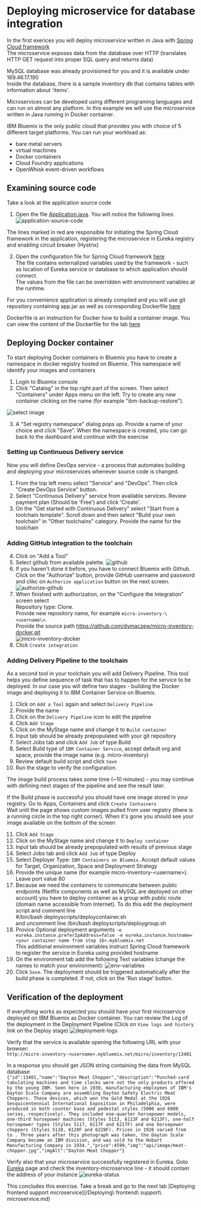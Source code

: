 # Deploying microservice for database integration

In the first exerices you will deploy microservice written in Java with [Spring Cloud framework](http://projects.spring.io/spring-cloud/)  
The microservice exposes data from the database over HTTP (translates HTTP GET request into proper SQL query and returns data)  

MySQL database was already provisioned for you and it is available under 169.46.17.190  
Inside the database, there is a sample inventory db that contains tables with information about 'items'.

Microservices can be developed using different programing languages and can run on almost any platform. In this example we will use the microservice written in Java running in Docker container.

IBM Bluemix is the only public cloud that provides you with choice of 5 different target platforms. You can run your workload as:
- bare metal servers
- virtual machines
- Docker containers
- Cloud Foundry applications
- OpenWhisk event-driven workflows

## Examining source code
Take a look at the application source code  
1. Open the file [Application.java](https://github.com/dymaczew/cloudnative-micro-inventory-dymaczew/blob/master/src/main/java/inventory/mysql/Application.java). You will notice the following lines:  
![application-source-code](resources/005-application1-source-code.png)

The lines marked in red are responsible for initiating the Spring Cloud framework in the application, registering the microservice in Eureka registry and enabling circuit breaker (Hystrix)

2. Open the configuration file for Spring Cloud framework [here](https://github.com/dymaczew/cloudnative-micro-inventory-dymaczew/blob/master/src/main/resources/application.yml)  
The file contains externalized variables used by the framework - such as location of Eureka service or database to which application should connect.  
The values from the file can be overridden with environment variables at the runtime.

For you convenience application is already compiled and you will use git repository containing app.jar as well as corresponding Dockerfile [here](https://github.com/dymaczew/micro-inventory-docker.git)

Dockerfile is an instruction for Docker how to build a container image. You can view the content of the Dockerfile for the lab [here](https://github.com/dymaczew/micro-inventory-docker/blob/master/Dockerfile)

## Deploying Docker container
To start deploying Docker containers in Bluemix you have to create a namespace in docker registry hosted on Bluemix. This namespace will identify your images and containers

  1. Login to Bluemix console
  2. Click "Catalog" in the top right part of the screen. Then select "Containers" under Apps menu on the left. Try to create any new container clicking on the name (for example "ibm-backup-restore").  

![select image](resources/002-select-container.png)  

  3. A "Set registry namespace" dialog pops up. Provide a name of your choice and click "Save". When the namespace is created, you can go back to the dashboard and continue with the exercise

### Setting up Continuous Delivery service

Now you will define DevOps service - a process that automates building and deploying your microservices whenever source code is changed.
1. From the top left menu select "Service" and "DevOps". Then click "Create DevOps Service" button.
2. Select "Continuous Delivery" service from available services. Review payment plan (Should be 'Free') and click 'Create'.
3. On the "Get started with Continuous Delivery" select "Start from a toolchain template". Scroll down and then select "Build your own toolchain" in "Other toolchains" category. Provide the name for the toolchain

### Adding GitHub integration to the toolchain
4. Click on "Add a Tool"
5. Select github from available palette. 
![github](resources/003-select-github-integration.png)  
6. If you haven't done it before, you have to connect Bluemix with Github.  Click on the "Authorize" button, provide  GitHub username and password and clikc on `Authorize application` button on the next screen.
![authorize-github](resources/009-authorize-github-access.png)
7. When finished with authorization, on the "Configure the Integration" screen select  
    Repository type: Clone.  
    Provide new  repository name, for example `micro-inventory-\<username\>`.  
    Provide the source path https://github.com/dymaczew/micro-inventory-docker.git  
![micro-inventory-docker](resources/004-details-of-github-integration.png)
8. Click `Create integration`

### Adding Delivery Pipeline to the toolchain

As a second tool in your toolchain you will add Delivery Pipeline. This tool helps you define sequence of task that has to happen for the service to be deployed. In our case you will define two stages - building the Docker image and deploying it to IBM Container Service on Bluemix.

1. Click on `Add a Tool` again and select `Delivery Pipeline`
2. Provide the name
3. Click on the `Delivery Pipeline` icon to edit the pipeline
4. Click `Add Stage`
5. Click on the MyStage name and change it to `Build container`
6. Input tab should be already prepopulated with your git repository
7. Select Jobs tab and click `Add Job` of type Build
8. Select Build type of `IBM Container Service`, accept default org and space, provide the image name (e.g. micro-inventory)
9. Review default build script and click `Save`
10. Run the stage to verify the configuration. 

The image build process takes some time (~10 minutes) - you may continue with defining next stages of the pipeline and see the result later.

If the Build phase is successful you should have one image stored in your registry. Go to Apps, Containers and click `Create Containers`  
Wait unlil the page shows custom images pulled from user registry (there is a running circle in the top right corner). When it's gone you should see your image available on the bottom of the screen

11. Click `Add Stage`
12. Click on the MyStage name and change it to `Deploy container`
13. Input tab should be already prepopulated with results of previous stage
14. Select Jobs tab and click `Add Job` of type Deploy
15. Select Deployer Type: `IBM Containers on Bluemix`. Accept default values for Target, Organization, Space and Deployment Strategy
16. Provide the unique name (for example micro-inventory-\<username\>). Leave port value 80
17. Because we need the containers to communicate between public endpoints (Netflix components as well as MySQL are deployed on other account) you have to deploy container as a group with public route (domain name accessible from Internet). To do this edit the deployment script and comment line  
      #/bin/bash deployscripts/deploycontainer.sh  
and uncomment line
      /bin/bash deployscripts/deploygroup.sh
18. Provice Optional deployment arguments `-e eureka.instance.preferIpAddress=false -e eureka.instance.hostname=<your container name from step 16>.mybluemix.net`  
This additional environment variables instruct Spring Cloud framework to register the service in Eureka using provided hostname
19. On the environment tab add the following Text variables (change the names to match your environment):
![env-variables](resources/007-deploy-env-properties.png)
20. Click `Save`. The deployment should be triggered automatically after the build phase is completed. If not, click on the 'Run stage' button.

## Verification of the deployment
If everything works as expected you should have your first microservice deployed on IBM Bluemix as Docker container. You can review the Log of the deployment in the Deployment Pipeline (Click on `View logs and history` link on the Deploy stage)
![deployment-logs](resources/010-pipeline-logs.png)

Verify that the service is available opening the following URL with your browser:  
  `http://micro-inventory-<username>.mybluemix.net/micro/inventory/13401`

In a response you should get JSON string containing the data from MySQL database  
`{"id":13401,"name":"Dayton Meat Chopper","description":"Punched-card tabulating machines and time clocks were not the only products offered by the young IBM. Seen here in 1930, manufacturing employees of IBM's Dayton Scale Company are assembling Dayton Safety Electric Meat Choppers. These devices, which won the Gold Medal at the 1926 Sesquicentennial International Exposition in Philadelphia, were produced in both counter base and pedestal styles (5000 and 6000 series, respectively). They included one-quarter horsepower models, one-third horsepower machines (Styles 5113, 6113F and 6213F), one-half horsepower types (Styles 5117, 6117F and 6217F) and one horsepower choppers (Styles 5128, 6128F and 6228F). Prices in 1926 varied from  to . Three years after this photograph was taken, the Dayton Scale Company became an IBM division, and was sold to the Hobart Manufacturing Company in 1934.","price":4599,"img":"api/image/meat-chopper.jpg","imgAlt":"Dayton Meat Chopper"}`

Verify also that your microservice successfully registered in Eureka. Goto [Eureka](http://netflix-eureka-dymaczew.mybluemix.net/) page and check the inventory-microservice line - it should contain the address of your instance
![eureka-status](resources/011-eureka-status.png)
  
This concludes this exercise. Take a break and go to the next lab [Deploying frontend support microservice](/Deploying\ frontend\ support\ microservice.md)



